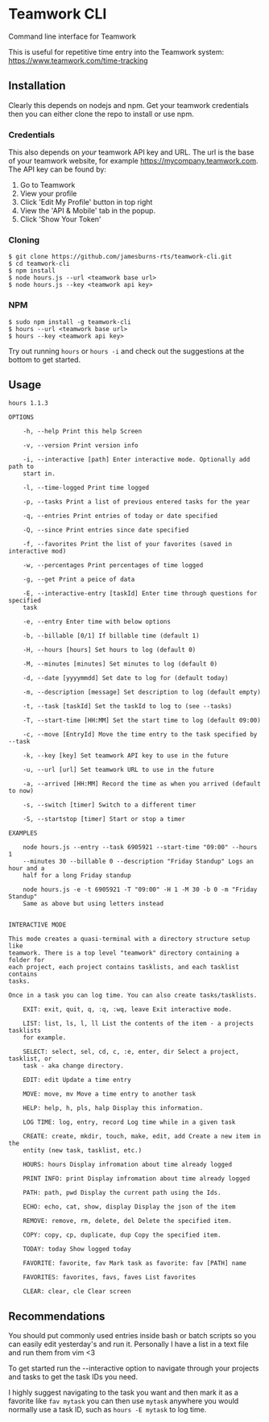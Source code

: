 # Teamwork CLI
Command line interface for Teamwork

This is useful for repetitive time entry into the Teamwork system: https://www.teamwork.com/time-tracking 

## Installation

Clearly this depends on nodejs and npm. Get your teamwork credentials then you can either clone the repo to install or use npm.


### Credentials
This also depends on _your_ teamwork API key and URL. The url is the base of your teamwork
website, for example https://mycompany.teamwork.com. The API key can be found by:

1. Go to Teamwork
2. View your profile
3. Click 'Edit My Profile' button in top right
4. View the 'API & Mobile' tab in the popup.
5. Click 'Show Your Token'

### Cloning

```
$ git clone https://github.com/jamesburns-rts/teamwork-cli.git
$ cd teamwork-cli
$ npm install
$ node hours.js --url <teamwork base url>
$ node hours.js --key <teamwork api key>
```

### NPM
```
$ sudo npm install -g teamwork-cli
$ hours --url <teamwork base url>
$ hours --key <teamwork api key>
```

Try out running `hours` or `hours -i` and check out the suggestions at the bottom to get started.

## Usage

```
hours 1.1.3

OPTIONS

    -h, --help Print this help Screen

    -v, --version Print version info

    -i, --interactive [path] Enter interactive mode. Optionally add path to
    start in.

    -l, --time-logged Print time logged

    -p, --tasks Print a list of previous entered tasks for the year

    -q, --entries Print entries of today or date specified

    -Q, --since Print entries since date specified

    -f, --favorites Print the list of your favorites (saved in interactive mod)

    -w, --percentages Print percentages of time logged

    -g, --get Print a peice of data

    -E, --interactive-entry [taskId] Enter time through questions for specified
    task

    -e, --entry Enter time with below options

    -b, --billable [0/1] If billable time (default 1)

    -H, --hours [hours] Set hours to log (default 0)

    -M, --minutes [minutes] Set minutes to log (default 0)

    -d, --date [yyyymmdd] Set date to log for (default today)

    -m, --description [message] Set description to log (default empty)

    -t, --task [taskId] Set the taskId to log to (see --tasks)

    -T, --start-time [HH:MM] Set the start time to log (default 09:00)

    -c, --move [EntryId] Move the time entry to the task specified by --task

    -k, --key [key] Set teamwork API key to use in the future

    -u, --url [url] Set teamwork URL to use in the future

    -a, --arrived [HH:MM] Record the time as when you arrived (default to now)

    -s, --switch [timer] Switch to a different timer

    -S, --startstop [timer] Start or stop a timer

EXAMPLES

    node hours.js --entry --task 6905921 --start-time "09:00" --hours 1
    --minutes 30 --billable 0 --description "Friday Standup" Logs an hour and a
    half for a long Friday standup

    node hours.js -e -t 6905921 -T "09:00" -H 1 -M 30 -b 0 -m "Friday Standup"
    Same as above but using letters instead
        

INTERACTIVE MODE

This mode creates a quasi-terminal with a directory structure setup like
teamwork. There is a top level "teamwork" directory containing a folder for
each project, each project contains tasklists, and each tasklist contains
tasks.

Once in a task you can log time. You can also create tasks/tasklists.

    EXIT: exit, quit, q, :q, :wq, leave Exit interactive mode.

    LIST: list, ls, l, ll List the contents of the item - a projects tasklists
    for example.

    SELECT: select, sel, cd, c, :e, enter, dir Select a project, tasklist, or
    task - aka change directory.

    EDIT: edit Update a time entry

    MOVE: move, mv Move a time entry to another task

    HELP: help, h, pls, halp Display this information.

    LOG TIME: log, entry, record Log time while in a given task

    CREATE: create, mkdir, touch, make, edit, add Create a new item in the
    entity (new task, tasklist, etc.)

    HOURS: hours Display infromation about time already logged

    PRINT INFO: print Display infromation about time already logged

    PATH: path, pwd Display the current path using the Ids.

    ECHO: echo, cat, show, display Display the json of the item

    REMOVE: remove, rm, delete, del Delete the specified item.

    COPY: copy, cp, duplicate, dup Copy the specified item.

    TODAY: today Show logged today

    FAVORITE: favorite, fav Mark task as favorite: fav [PATH] name

    FAVORITES: favorites, favs, faves List favorites

    CLEAR: clear, cle Clear screen
```

## Recommendations
You should put commonly used entries inside bash or batch scripts so you can easily edit 
yesterday's and run it. Personally I have a list in a text file and run them from vim <3

To get started run the --interactive option to navigate through your projects and tasks 
to get the task IDs you need. 

I highly suggest navigating to the task you want and then mark it as a favorite
like `fav mytask` you can then use `mytask` anywhere you would normally use 
a task ID, such as `hours -E mytask` to log time.
